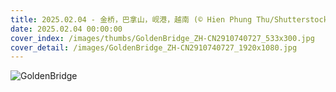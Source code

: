 ```yaml
---
title: 2025.02.04 - 金桥，巴拿山，岘港，越南 (© Hien Phung Thu/Shutterstock)
date: 2025.02.04 00:00:00
cover_index: /images/thumbs/GoldenBridge_ZH-CN2910740727_533x300.jpg
cover_detail: /images/GoldenBridge_ZH-CN2910740727_1920x1080.jpg
---
```


![GoldenBridge](/images/GoldenBridge_ZH-CN2910740727_1920x1080.jpg)

